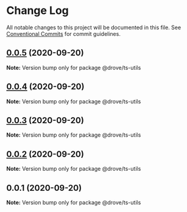 # Change Log

All notable changes to this project will be documented in this file.
See [Conventional Commits](https://conventionalcommits.org) for commit guidelines.

## [0.0.5](https://github.com/saiya/drove/compare/v0.0.4...v0.0.5) (2020-09-20)

**Note:** Version bump only for package @drove/ts-utils





## [0.0.4](https://github.com/saiya/drove/compare/v0.0.3...v0.0.4) (2020-09-20)

**Note:** Version bump only for package @drove/ts-utils





## [0.0.3](https://github.com/saiya/drove/compare/v0.0.2...v0.0.3) (2020-09-20)

**Note:** Version bump only for package @drove/ts-utils





## [0.0.2](https://github.com/saiya/drove/compare/v0.0.1...v0.0.2) (2020-09-20)

**Note:** Version bump only for package @drove/ts-utils





## 0.0.1 (2020-09-20)

**Note:** Version bump only for package @drove/ts-utils
